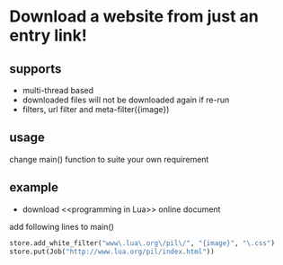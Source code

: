 # Download a website from just an entry link!


## supports

* multi-thread based
* downloaded files will not be downloaded again if re-run
* filters, url filter and meta-filter({image})


## usage

change main() function to suite your own requirement

## example

* download \<\<programming in Lua\>\> online document

add following lines to main()

```python
store.add_white_filter("www\.lua\.org\/pil\/", "{image}", "\.css")
store.put(Job("http://www.lua.org/pil/index.html"))
```
